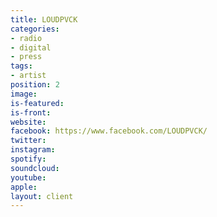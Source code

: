 ```yaml
---
title: LOUDPVCK
categories:
- radio
- digital
- press
tags:
- artist
position: 2
image: 
is-featured: 
is-front: 
website: 
facebook: https://www.facebook.com/LOUDPVCK/
twitter: 
instagram: 
spotify: 
soundcloud: 
youtube: 
apple: 
layout: client
---
```


